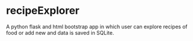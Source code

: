 # recipeExplorer
A python flask and html bootstrap app in which user can explore recipes of food or add new and data is saved in SQLite.
